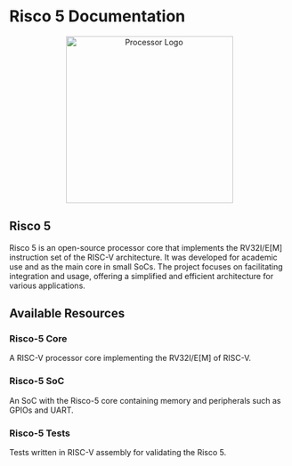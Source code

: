 # Risco 5 Documentation

<p align="center">
<img src="../imgs/risco5.jpeg" alt="Processor Logo" width="300px">
</p>

## Risco 5

Risco 5 is an open-source processor core that implements the RV32I/E[M] instruction set of the RISC-V architecture. It was developed for academic use and as the main core in small SoCs. The project focuses on facilitating integration and usage, offering a simplified and efficient architecture for various applications.

## Available Resources

### Risco-5 Core

A RISC-V processor core implementing the RV32I/E[M] of RISC-V.

### Risco-5 SoC

An SoC with the Risco-5 core containing memory and peripherals such as GPIOs and UART.

### Risco-5 Tests

Tests written in RISC-V assembly for validating the Risco 5.